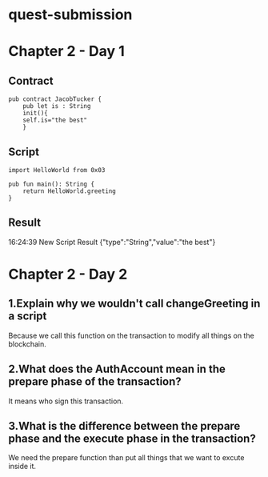 # quest-submission
# Chapter 2 - Day 1
## Contract
```
pub contract JacobTucker {
    pub let is : String
    init(){
    self.is="the best"
    }
```
## Script
```
import HelloWorld from 0x03

pub fun main(): String {
    return HelloWorld.greeting
}
```
## Result
16:24:39 
New Script 
Result
{"type":"String","value":"the best"}
# Chapter 2 - Day 2
## 1.Explain why we wouldn't call changeGreeting in a script
Because we call this function on the transaction to modify all things on the blockchain.
## 2.What does the AuthAccount mean in the prepare phase of the transaction?
It means who sign this transaction.
## 3.What is the difference between the prepare phase and the execute phase in the transaction?
We need the prepare function than put all things that we want to excute inside it.

